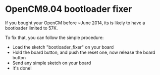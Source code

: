 OpenCM9.04 bootloader fixer
===========================

If you bought your OpenCM before ~June 2014, its is likely to have a bootloader
limited to 57K.

To fix that, you can follow the simple procedure:

* Load the sketch "bootloader_fixer" on your board
* Hold the board button, and push the reset one, now release the board button
* Send any simple sketch on your board
* It's done!
